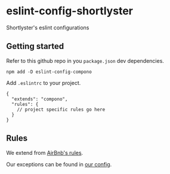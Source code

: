 # eslint-config-shortlyster
Shortlyster's eslint configurations

## Getting started

Refer to this github repo in you `package.json` dev dependencies.

```
npm add -D eslint-config-compono
```

Add `.eslintrc` to your project.

```
{
  "extends": "compono",
  "rules": {
    // project specific rules go here
  }
}
```

## Rules

We extend from [AirBnb's rules](https://github.com/airbnb/javascript/tree/master/packages/eslint-config-airbnb).

Our exceptions can be found in [our config](https://github.com/Shortlyster/eslint-config-shortlyster/blob/master/index.js).
